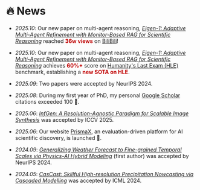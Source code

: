 # 🔥 News

- *2025.10*: Our new paper on multi-agent reasoning, *[Eigen-1: Adaptive Multi-Agent Refinement with Monitor-Based RAG for Scientific Reasoning](https://arxiv.org/pdf/2509.21193)* reached **<font color="#C00000">36w views</font>** on [BiliBili](https://www.bilibili.com/video/BV1own2zFEf7/?share_source=copy_web&vd_source=7b9d898a8c3bbebf65c411956ed7f8ce)!

- *2025.10*: Our new paper on multi-agent reasoning, *[Eigen-1: Adaptive Multi-Agent Refinement with Monitor-Based RAG for Scientific Reasoning](https://arxiv.org/pdf/2509.21193)* achieves **<font color="#C00000">60%+</font>** score on [Humanity's Last Exam (HLE)](https://openai.com/index/introducing-deep-research/#:~:text=real%2Dworld%20problems.-,Humanity%27s%20Last%20Exam,-On%20Humanity%E2%80%99s%20Last) benchmark, establishing a **<font color="#C00000">new SOTA on HLE</font>**.

- *2025.09*: Two papers were accepted by NeurIPS 2024.

- *2025.08*: During my first year of PhD, my personal [Google Scholar](https://scholar.google.com/citations?user=lmCL5xQAAAAJ&hl=zh-CN&oi=ao) citations exceeded 100 🎉.

- *2025.06*: *[InfGen: A Resolution-Agnostic Paradigm for Scalable Image Synthesis](https://openaccess.thecvf.com/content/ICCV2025/papers/Han_InfGen_A_Resolution-Agnostic_Paradigm_for_Scalable_Image_Synthesis_ICCV_2025_paper.pdf)* was accepted by ICCV 2025.

- *2025.06*: Our website [PrismaX](https://prismax.opencompass.org.cn/), an evaluation-driven platform for AI scientific discovery, is launched 🎉.

- *2024.09*: *[Generalizing Weather Forecast to Fine-grained Temporal Scales via Physics-AI Hybrid Modeling](https://proceedings.neurips.cc/paper_files/paper/2024/file/298c3e32d7d402189444be2ff5d19979-Paper-Conference.pdf)* (first author) was accepted by NeurIPS 2024.

- *2024.05*: *[CasCast: Skillful High-resolution Precipitation Nowcasting via Cascaded Modelling](https://openreview.net/pdf?id=YuNFJSEkTi)* was accepted by ICML 2024.
